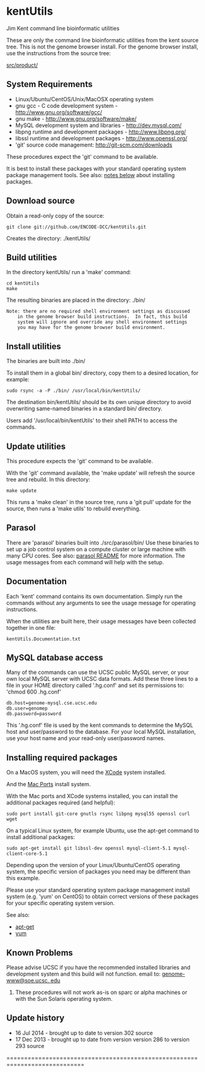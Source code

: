 kentUtils
====================

Jim Kent command line bioinformatic utilities

These are only the command line bioinformatic utilities
from the kent source tree.  This is not the genome browser install.
For the genome browser install, use the instructions from the source tree:

[src/product/](http://genome-source.cse.ucsc.edu/gitweb/?p=kent.git;a=tree;f=src/product)

System Requirements
-------------------

* Linux/Ubuntu/CentOS/Unix/MacOSX operating system
* gnu gcc - C code development system - http://www.gnu.org/software/gcc/
* gnu make - http://www.gnu.org/software/make/
* MySQL development system and libraries - http://dev.mysql.com/
* libpng runtime and development packages - http://www.libpng.org/
* libssl runtime and development packages - http://www.openssl.org/
* 'git' source code management: http://git-scm.com/downloads

These procedures expect the 'git' command to be available.

It is best to install these packages with your standard operating
system package management tools.
See also: [notes below](https://github.com/ENCODE-DCC/kentUtils#installing-required-packages) about installing packages.


Download source
---------------

Obtain a read-only copy of the source:

    git clone git://github.com/ENCODE-DCC/kentUtils.git

Creates the directory: ./kentUtils/

Build utilities
---------------

In the directory kentUtils/ run a 'make' command:

    cd kentUtils
    make

The resulting binaries are placed in the directory: ./bin/

    Note: there are no required shell environment settings as discussed
        in the genome browser build instructions.  In fact, this build
        system will ignore and override any shell environment settings
        you may have for the genome browser build environment.

Install utilities
-----------------

The binaries are built into ./bin/

To install them in a global bin/ directory, copy them
to a desired location, for example:

    sudo rsync -a -P ./bin/ /usr/local/bin/kentUtils/

The destination bin/kentUtils/ should be its own unique directory
to avoid overwriting same-named binaries in a standard bin/ directory.

Users add '/usr/local/bin/kentUtils' to their shell PATH
to access the commands.

Update utilities
----------------

This procedure expects the 'git' command to be available.

With the 'git' command available, the 'make update' will refresh
the source tree and rebuild.  In this directory:

    make update

This runs a 'make clean' in the source tree, runs a 'git pull' update
for the source, then runs a 'make utils' to rebuild everything.

Parasol
-------

There are 'parasol' binaries built into ./src/parasol/bin/
Use these binaries to set up a job control system on a compute cluster
or large machine with many CPU cores.
See also: [parasol README](http://genecats.cse.ucsc.edu/eng/parasol.htm)
for more information.  The usage messages from each command will help
with the setup.

Documentation
-------------

Each 'kent' command contains its own documentation.  Simply run the
commands without any arguments to see the usage message for operating
instructions.

When the utilities are built here, their usage messages have
been collected together in one file:

    kentUtils.Documentation.txt

MySQL database access
---------------------

Many of the commands can use the UCSC public MySQL server, or
your own local MySQL server with UCSC data formats.  Add these three
lines to a file in your HOME directory called '.hg.conf' and set
its permissions to: 'chmod 600 .hg.conf'

    db.host=genome-mysql.cse.ucsc.edu
    db.user=genomep
    db.password=password

This '.hg.conf' file is used by the kent commands to determine the
MySQL host and user/password to the database.  For your local MySQL
installation, use your host name and your read-only user/password names.

Installing required packages
----------------------------

On a MacOS system, you will need the [XCode](https://developer.apple.com/xcode/)
system installed.

And the [Mac Ports](http://www.macports.org/) install system.

With the Mac ports and XCode systems installed, you can install
the additional packages required (and helpful):

    sudo port install git-core gnutls rsync libpng mysql55 openssl curl wget

On a typical Linux system, for example Ubuntu, use the apt-get command
to install additional packages:

    sudo apt-get install git libssl-dev openssl mysql-client-5.1 mysql-client-core-5.1

Depending upon the version of your Linux/Ubuntu/CentOS operating system,
the specific version of packages you need may be different than this example.

Please use your standard operating system package management
install system (e.g. 'yum' on CentOS) to obtain correct versions of
these packages for your specific operating system version.

See also:

* [apt-get](https://help.ubuntu.com/8.04/serverguide/apt-get.html)
* [yum](http://www.centos.org/docs/5/html/yum/)

Known Problems
--------------

Please advise UCSC if you have the recommended installed libraries
and development system and this build will not function.
email to: <A HREF="mailto:&#103;&#101;n&#111;&#109;&#101;&#45;&#119;&#119;w&#64;&#115;&#111;&#101;.ucs&#99;.&#101;&#100;&#117;">
&#103;&#101;n&#111;&#109;&#101;&#45;&#119;&#119;w&#64;&#115;&#111;&#101;.ucs&#99;.
&#101;&#100;&#117;</A>

1. These procedures will not work as-is on sparc or alpha machines or
   with the Sun Solaris operating system.

Update history
--------------

* 16 Jul 2014 - brought up to date to version 302 source
* 17 Dec 2013 - brought up to date from version version 286 to version 293 source

============================================================================
